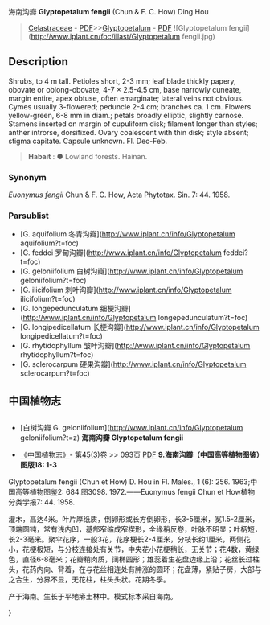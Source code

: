 海南沟瓣 **Glyptopetalum fengii** (Chun & F. C. How) Ding Hou

> [Celastraceae](http://www.iplant.cn/info/Celastraceae?t=foc) - [PDF](http://www.iplant.cn/foc/pdf/Celastraceae.pdf)>>[Glyptopetalum](http://www.iplant.cn/info/Glyptopetalum?t=foc) - [PDF](http://www.iplant.cn/foc/pdf/Glyptopetalum.pdf)
![Glyptopetalum fengii](http://www.iplant.cn/foc/illast/Glyptopetalum fengii.jpg)

## Description

Shrubs, to 4 m tall. Petioles short, 2-3 mm; leaf blade thickly papery, obovate or oblong-obovate, 4-7 × 2.5-4.5 cm, base narrowly cuneate, margin entire, apex obtuse, often emarginate; lateral veins not obvious. Cymes usually 3-flowered; peduncle 2-4 cm; branches ca. 1 cm. Flowers yellow-green, 6-8 mm in diam.; petals broadly elliptic, slightly carnose. Stamens inserted on margin of cupuliform disk; filament longer than styles; anther introrse, dorsifixed. Ovary coalescent with thin disk; style absent; stigma capitate. Capsule unknown. Fl. Dec-Feb.
> **Habait** : 
>●  Lowland forests. Hainan.

### Synonym
*Euonymus fengii* Chun & F. C. How, Acta Phytotax. Sin. 7: 44. 1958.

### Parsublist

* [G.  aquifolium  冬青沟瓣](http://www.iplant.cn/info/Glyptopetalum aquifolium?t=foc)
* [G.  feddei  罗甸沟瓣](http://www.iplant.cn/info/Glyptopetalum feddei?t=foc)
* [G.  geloniifolium  白树沟瓣](http://www.iplant.cn/info/Glyptopetalum geloniifolium?t=foc)
* [G.  ilicifolium  刺叶沟瓣](http://www.iplant.cn/info/Glyptopetalum ilicifolium?t=foc)
* [G.  longepedunculatum  细梗沟瓣](http://www.iplant.cn/info/Glyptopetalum longepedunculatum?t=foc)
* [G.  longipedicellatum  长梗沟瓣](http://www.iplant.cn/info/Glyptopetalum longipedicellatum?t=foc)
* [G.  rhytidophyllum  皱叶沟瓣](http://www.iplant.cn/info/Glyptopetalum rhytidophyllum?t=foc)
* [G.  sclerocarpum  硬果沟瓣](http://www.iplant.cn/info/Glyptopetalum sclerocarpum?t=foc)

## 中国植物志
## 
* [白树沟瓣  G.  geloniifolium](http://www.iplant.cn/info/Glyptopetalum geloniifolium?t=z)
**海南沟瓣 Glyptopetalum fengii**

* [《中国植物志》](http://www.iplant.cn/frps)- [第45(3)卷](http://www.iplant.cn/frps/vol/45(3)) >> 093页 [PDF](http://www.iplant.cn/frps/pdf/45(3)/093a.PDF)
**9.海南沟瓣（中国高等植物图鉴）图版18: 1-3**

Glyptopetalum fengii (Chun et How) D. Hou in Fl. Males., 1 (6): 256. 1963;中国高等植物图鉴2: 684.图3098. 1972.——Euonymus fengii Chun et How植物分类学报7: 44. 1958.

灌木，高达4米。叶片厚纸质，倒卵形或长方倒卵形，长3-5厘米，宽1.5-2厘米，顶端圆钝，常有浅内凹，基部窄缩成窄楔形，全缘稍反卷，叶脉不明显；叶柄短，长2-3毫米。聚伞花序，一般3花，花序梗长2-4厘米，分枝长约1厘米，两侧花小，花梗极短，与分枝连接处有关节，中央花小花梗稍长，无关节；花4数，黄绿色，直径6-8毫米；花瓣稍肉质，阔椭圆形；雄蕊着生花盘边缘上沿；花丝长过柱头，花药内向、背着，在与花丝相连处有肿涨的圆环；花盘薄，紧贴子房，大部与之合生，分界不显，无花柱，柱头头状。花期冬季。

产于海南。生长于平地瘠土林中。模式标本采自海南。

}